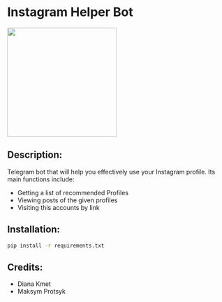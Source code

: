 # Instagram Helper Bot
<img src="https://github.com/maksprotsyk/homework/blob/master/images/logo.png" width="250"/>

## Description:
Telegram bot that will help you effectively use your Instagram profile.
Its main functions include:
* Getting a list of recommended Profiles
* Viewing posts of the given profiles
* Visiting this accounts by link

## Installation:
```bash
pip install -r requirements.txt
```


## Credits:
* Diana Kmet
* Maksym Protsyk
